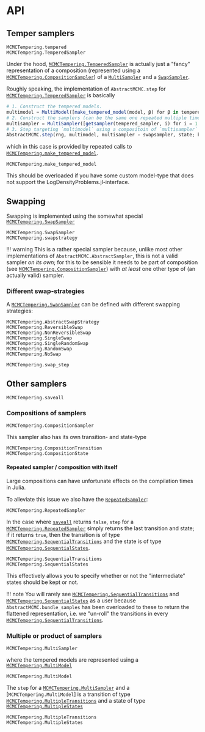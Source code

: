 # API

## Temper samplers

```@docs
MCMCTempering.tempered
MCMCTempering.TemperedSampler
```

Under the hood, [`MCMCTempering.TemperedSampler`](@ref) is actually just a "fancy" representation of a composition (represented using a [`MCMCTempering.CompositionSampler`](@ref)) of a [`MultiSampler`](@ref) and a [`SwapSampler`](@ref).

Roughly speaking, the implementation of `AbstractMCMC.step` for [`MCMCTempering.TemperedSampler`](@ref) is basically

```julia
# 1. Construct the tempered models.
multimodel = MultiModel([make_tempered_model(model, β) for β in tempered_sampler.chain_to_beta])
# 2. Construct the samplers (can be the same one repeated multiple times or different ones)
multisampler = MultiSampler([getsampler(tempered_sampler, i) for i = 1:numtemps])
# 3. Step targeting `multimodel` using a compositoin of `multisampler` and `swapsampler`.
AbstractMCMC.step(rng, multimodel, multisampler ∘ swapsampler, state; kwargs...)
```

which in this case is provided by repeated calls to [`MCMCTempering.make_tempered_model`](@ref).

```@docs
MCMCTempering.make_tempered_model
```

This should be overloaded if you have some custom model-type that does not support the LogDensityProblems.jl-interface.

## Swapping

Swapping is implemented using the somewhat special [`MCMCTempering.SwapSampler`](@ref)

```@docs
MCMCTempering.SwapSampler
MCMCTempering.swapstrategy
```

!!! warning 
    This is a rather special sampler because, unlike most other implementations of `AbstractMCMC.AbstractSampler`, this is not a valid sampler _on its own_; for this to be sensible it needs to be part of composition (see [`MCMCTempering.CompositionSampler`](@ref)) with _at least_ one other type of (an actually valid) sampler.

### Different swap-strategies

A [`MCMCTempering.SwapSampler`](@ref) can be defined with different swapping strategies:

```@docs
MCMCTempering.AbstractSwapStrategy
MCMCTempering.ReversibleSwap
MCMCTempering.NonReversibleSwap
MCMCTempering.SingleSwap
MCMCTempering.SingleRandomSwap
MCMCTempering.RandomSwap
MCMCTempering.NoSwap
```

```@docs
MCMCTempering.swap_step
```

## Other samplers

```@docs
MCMCTempering.saveall
```

### Compositions of samplers
```@docs
MCMCTempering.CompositionSampler
```

This sampler also has its own transition- and state-type

```@docs
MCMCTempering.CompositionTransition
MCMCTempering.CompositionState
```

#### Repeated sampler / composition with itself

Large compositions can have unfortunate effects on the compilation times in Julia.

To alleviate this issue we also have the [`RepeatedSampler`](@ref):

```@docs
MCMCTempering.RepeatedSampler
```

In the case where [`saveall`](@ref) returns `false`, `step` for a [`MCMCTempering.RepeatedSampler`](@ref) simply returns the last transition and state; if it returns `true`, then the transition is of type [`MCMCTempering.SequentialTransitions`](@ref) and the state is of type [`MCMCTempering.SequentialStates`](@ref).

```@docs
MCMCTempering.SequentialTransitions
MCMCTempering.SequentialStates
```

This effectively allows you to specify whether or not the "intermediate" states should be kept or not.

!!! note
    You will rarely see [`MCMCTempering.SequentialTransitions`](@ref) and [`MCMCTempering.SequentialStates`](@ref) as a user because `AbstractMCMC.bundle_samples` has been overloaded to these to return the flattened representation, i.e. we "un-roll" the transitions in every [`MCMCTempering.SequentialTransitions`](@ref).

### Multiple or product of samplers

```@docs
MCMCTempering.MultiSampler
```

where the tempered models are represented using a [`MCMCTempering.MultiModel`](@ref)

```@docs
MCMCTempering.MultiModel
```

The `step` for a [`MCMCTempering.MultiSampler`](@ref) and a [`MCMCTempering.MultiModel`] is a transition of type [`MCMCTempering.MultipleTransitions`](@ref) and a state of type [`MCMCTempering.MultipleStates`](@ref)

```@docs
MCMCTempering.MultipleTransitions
MCMCTempering.MultipleStates
```
